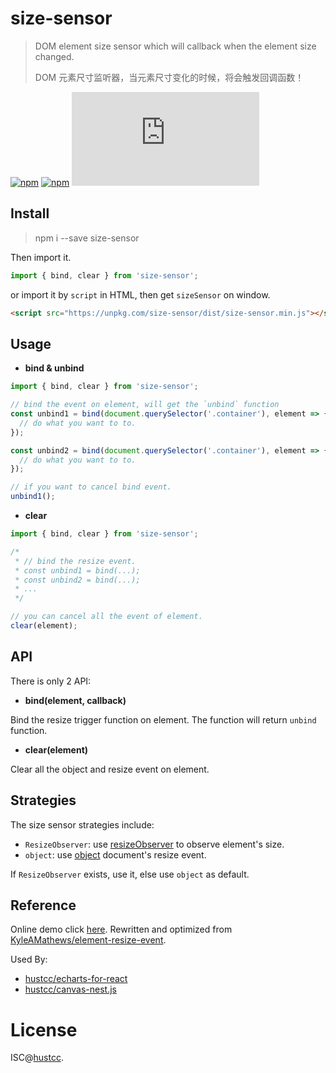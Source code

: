 # size-sensor

> DOM element size sensor which will callback when the element size changed.
>
> DOM 元素尺寸监听器，当元素尺寸变化的时候，将会触发回调函数！


[![npm](https://img.shields.io/npm/v/size-sensor.svg)](https://www.npmjs.com/package/size-sensor)
[![npm](https://img.shields.io/npm/dm/size-sensor.svg)](https://www.npmjs.com/package/size-sensor)
[![gzip](http://img.badgesize.io/https://unpkg.com/size-sensor/dist/size-sensor.min.js?compression=gzip)](https://unpkg.com/size-sensor/dist/size-sensor.min.js)



## Install


> npm i --save size-sensor

Then import it.

```js
import { bind, clear } from 'size-sensor';
```

or import it by `script` in HTML, then get `sizeSensor` on window.

```html
<script src="https://unpkg.com/size-sensor/dist/size-sensor.min.js"></script>
```



## Usage


 - **bind & unbind**

```js
import { bind, clear } from 'size-sensor';

// bind the event on element, will get the `unbind` function
const unbind1 = bind(document.querySelector('.container'), element => {
  // do what you want to to.
});

const unbind2 = bind(document.querySelector('.container'), element => {
  // do what you want to to.
});

// if you want to cancel bind event.
unbind1();
```


 - **clear**

```js
import { bind, clear } from 'size-sensor';

/*
 * // bind the resize event.
 * const unbind1 = bind(...);
 * const unbind2 = bind(...);
 * ...
 */

// you can cancel all the event of element.
clear(element);
```



## API


There is only 2 API:


 - **bind(element, callback)**

Bind the resize trigger function on element. The function will return `unbind` function.

 - **clear(element)**

Clear all the object and resize event on element.



## Strategies

The size sensor strategies include:

 - `ResizeObserver`: use [resizeObserver](src/sensors/resizeObserver.js) to observe element's size.
 - `object`: use [object](src/sensors/object.js) document's resize event.

If `ResizeObserver` exists, use it, else use `object` as default.



## Reference

Online demo click [here](https://git.hust.cc/size-sensor). Rewritten and optimized from [KyleAMathews/element-resize-event](https://github.com/KyleAMathews/element-resize-event).

Used By:

 - [hustcc/echarts-for-react](https://github.com/hustcc/echarts-for-react)
 - [hustcc/canvas-nest.js](https://github.com/hustcc/canvas-nest.js)



# License


ISC@[hustcc](https://github.com/hustcc).
